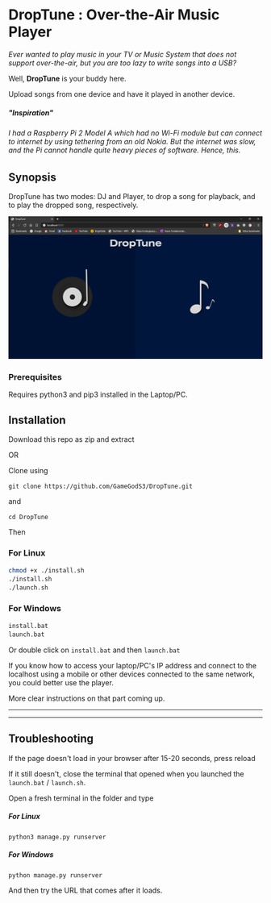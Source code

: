 # DropTune : Over-the-Air Music Player

*Ever wanted to play music in your TV or Music System that does not support over-the-air, but you are too lazy to write songs into a USB?*

Well, **DropTune** is your buddy here.

Upload songs from one device and have it played in another device.

##### "Inspiration"
###### I had a Raspberry Pi 2 Model A which had no Wi-Fi module but can connect to internet by using tethering from an old Nokia. But the internet was slow, and the Pi cannot handle quite heavy pieces of software. Hence, this.

## Synopsis
DropTune has two modes: DJ and Player, to drop a song for playback, and to play the dropped song, respectively.

![Program Screenshot](https://github.com/GameGodS3/DropTune/blob/master/screenshot.png?raw=true)

### Prerequisites

Requires python3 and pip3 installed in the Laptop/PC.

## Installation

Download this repo as zip and extract

OR

Clone using

```
git clone https://github.com/GameGodS3/DropTune.git
```
and
```
cd DropTune
```

Then
### For Linux
```bash
chmod +x ./install.sh
./install.sh
./launch.sh
```
### For Windows
```cmd
install.bat
launch.bat
```
Or double click on `install.bat` and then `launch.bat`

If you know how to access your laptop/PC's IP address and connect to the localhost using a mobile or other devices connected to the same network, you could better use the player.

More clear instructions on that part coming up.

---
---
## Troubleshooting
If the page doesn't load in your browser after 15-20 seconds, press reload

If it still doesn't, close the terminal that opened when you launched the `launch.bat` / `launch.sh`. 

Open a fresh terminal in the folder and type
##### For Linux
```
python3 manage.py runserver
```
##### For Windows
```
python manage.py runserver
```
And then try the URL that comes after it loads.